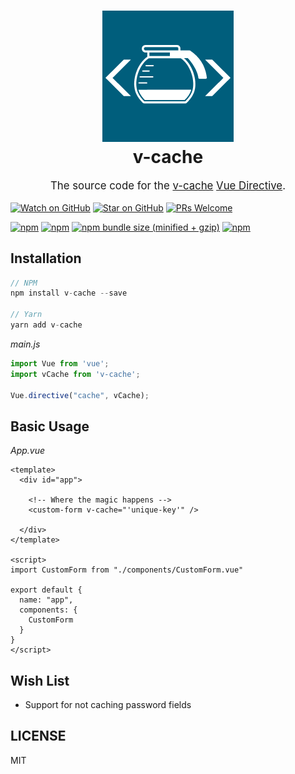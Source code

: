 <h1 align="center">
	<img src="https://raw.githubusercontent.com/coffee-driven-dev/coffee-driven-dev.com/master/GitHub-Project-Logo.png" alt="cdd logo" />
	<br>
	v-cache
	<br>
</h1>
<p align="center" style="font-size: 1.2em;">
	The source code for the <a href="https://www.coffee-driven-dev.com">v-cache</a> <a href="https://vuejs.org/v2/guide/custom-directive.html">Vue Directive</a>.
</p>

[![Watch on GitHub][github-watch-badge]][github-watch]
[![Star on GitHub][github-star-badge]][github-star]
[![PRs Welcome][prs-badge]][prs]


[![npm](https://img.shields.io/npm/dt/v-cache.svg?style=for-the-badge)](https://www.npmjs.com/package/v-cache)
[![npm](https://img.shields.io/npm/v/v-cache.svg?style=for-the-badge)](https://www.npmjs.com/package/v-cache)
[![npm bundle size (minified + gzip)](https://img.shields.io/bundlephobia/minzip/v-cache.svg?style=for-the-badge)](https://www.npmjs.com/package/v-cache)
[![npm](https://img.shields.io/npm/l/v-cache.svg?style=for-the-badge)](https://www.npmjs.com/package/v-cache)


## Installation

```js
// NPM
npm install v-cache --save

// Yarn
yarn add v-cache
```

_main.js_
```js
import Vue from 'vue';
import vCache from 'v-cache';

Vue.directive("cache", vCache);
```

## Basic Usage

_App.vue_
```
<template>
  <div id="app">
	
    <!-- Where the magic happens -->
    <custom-form v-cache="'unique-key'" />

  </div>
</template>

<script>
import CustomForm from "./components/CustomForm.vue"

export default {
  name: "app",
  components: {
    CustomForm
  }
}
</script>
```

## Wish List

- Support for not caching password fields

## LICENSE

MIT

[github-watch-badge]: https://img.shields.io/github/watchers/coffee-driven-dev/v-cache.svg?style=social
[github-watch]: https://github.com/coffee-driven-dev/v-cache/watchers
[github-star-badge]: https://img.shields.io/github/stars/coffee-driven-dev/v-cache.svg?style=social
[github-star]: https://github.com/coffee-driven-dev/v-cache/stargazers
[prs-badge]: https://img.shields.io/badge/PRs-welcome-brightgreen.svg?style=flat-square
[prs]: http://makeapullrequest.com
